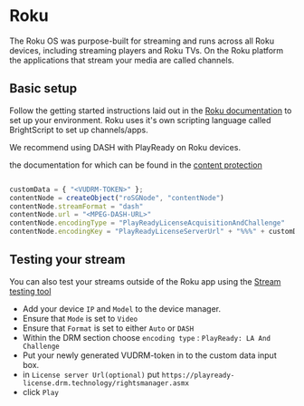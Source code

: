 # Roku

 The Roku OS was purpose-built for streaming and runs across all Roku devices, including streaming players and Roku TVs. On the Roku platform the applications that stream your media are called channels.

## Basic setup

Follow the getting started instructions laid out in the [Roku documentation](https://developer.roku.com/en-gb/overview) to set up your environment. Roku uses it's own scripting language called BrightScript to set up channels/apps.

We recommend using DASH with PlayReady on Roku devices.

the documentation for which can be found in the [content protection](https://developer.roku.com/en-gb/docs/specs/content-protection.md)

```javascript

customData = { "<VUDRM-TOKEN>" };
contentNode = createObject("roSGNode", "contentNode")
contentNode.streamFormat = "dash"
contentNode.url = "<MPEG-DASH-URL>"
contentNode.encodingType = "PlayReadyLicenseAcquisitionAndChallenge"
contentNode.encodingKey = "PlayReadyLicenseServerUrl" + "%%%" + customData
```

## Testing your stream

You can also test your streams outside of the Roku app using the [Stream testing tool](https://developer.roku.com/en-gb/docs/developer-program/dev-tools/tools-overview.md#stream-testing-tool)

- Add your device `IP` and `Model` to the device manager.
- Ensure that `Mode` is set to `Video`
- Ensure that `Format` is set to either `Auto` or `DASH`
- Within the DRM section choose `encoding type` : `PlayReady: LA And Challenge`
- Put your newly generated VUDRM-token in to the custom data input box.
- in `License server Url(optional)` put `https://playready-license.drm.technology/rightsmanager.asmx`
- click `Play`
